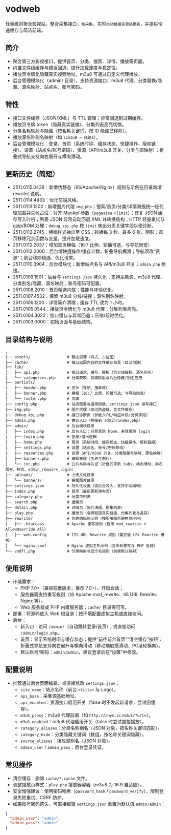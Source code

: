 # vodweb

轻量级的聚合影视站，整合采集接口，`免采集`，实时`自动根据资源站更新`，并提供快速缓存与简洁前端。

## 简介
- 聚合第三方影视接口，提供首页、分类、搜索、详情、播放等页面。
- 内置文件级缓存与错误回退，提升加载速度与稳定性。
- 播放页令牌化隐藏真实视频地址，m3u8 可通过自定义代理播放。
- 后台管理模块化（admin/ 目录），支持资源接口、m3u8 代理、分类替换/隐藏、源名映射、站点名、账号密码。

## 特性
- 接口文件缓存（JSON/XML）与 TTL 管理；异常回退到过期缓存。
- 播放页令牌 token（隐藏真实链接）、分集列表高亮切换。
- 分类名称映射与隐藏（按名称关键词，按 ID 隐藏已移除）。
- 播放源名称别名映射（如 `lzm3u8 → 线路1`）。
- 后台管理模块化：登录、首页（系统时钟、缓存状态、快捷操作、版权链接）、设置（站点名/账号密码）、资源（API/m3u8 开关、分类与源映射）；折叠式导航支持向右展开与横向滑动。

## 更新历史（简短）
- 2511.0115.0428：新增伪静态（IIS/Apache/Nginx）规则与示例在目录新增 rewrite/ 说明。
- 2511.0114.4433：优化前端风格。
- 2511.0113.1200：新增图片代理 `img.php`；搜索/首页/分类/详情海报统一经代理加载并失败占位；对齐 MacApi 参数（`pagesize`→`limit`）；修复 JSON 缓存写入时机；列表 JSON 异常自动回退 XML 并转换结构；HTTP 轻量重试与 gzip/BOM 处理；`debug_api.php` 按 `limit` 输出分页关键字段以便诊断。
- 2511.0112.2745：横幅样式抽出至 CSS；轮播每 3 秒、最多 6 张、阴影；首页移除冗余函数与变量，提升加载速度。
- 2511.0112.2637：增加首页横幅（16:7 比例、轮播可选、与导航同宽）
- 2511.0112.0000：后台增快捷操作/缓存计数，折叠导航横滑；导航项改“资源”；前台移除精选、优化请求。
- 2511.0110.3904：后台模块化；新增站点名与 API/m3u8 开关；`admin.php` 桥接。
- 2511.0109.1501：后台与 `settings.json` 持久化；支持采集源、m3u8 代理、分类别名/隐藏、源名映射；账号密码可配置。
- 2511.0108.2010：首页精选内联；性能与体验优化。
- 2511.0107.4532：保留 m3u8 分线/链接；源名别名映射。
- 2511.0106.1200：详情简介清理；缓存 TTL 改为 1 小时。
- 2511.0105.0544：播放页令牌化与 m3u8 代理；分集列表高亮。
- 2511.0104.3022：接口缓存与异常回退；压缩/超时优化。
- 2511.0103.0000：初始页面与基础结构。

## 目录结构与说明
```
.
├── assets/                # 静态资源（样式、占位图）
├── cache/                 # 接口返回内容的文件缓存目录（自动创建）
├── lib/
│   ├── api.php            # 接口请求、缓存、解析（含分线解析、源名别名）
│   └── categories.php     # 分类获取、前端映射与后台隐藏/别名应用
├── partials/
│   ├── header.php         # 页头（导航、搜索框）
│   ├── banner.php         # 横幅（16:7 比例、轮播可选、与导航同宽）
│   └── footer.php         # 页脚
├── config.php             # 站点配置与通用函数、settings.json 读写接口
├── img.php                # 图片代理（绕过防盗链，含文件缓存）
├── debug_api.php          # 接口诊断页（参数/URL/响应片段/分页字段）
├── admin.php              # 兼容入口（桥接到 admin/index.php）
├── admin/                 # 后台模块目录
│   ├── index.php          # 后台入口：已登录跳 home，未登录跳 login
│   ├── login.php          # 登录/退出逻辑
│   ├── home.php           # 首页（系统时间、缓存状态、快捷操作、版权链接）
│   ├── settings.php       # 设置（站点名、账号/密码修改）
│   ├── resources.php      # 资源（API/m3u8 开关、分类隐藏与映射、源名映射）
│   ├── banners.php        # 横幅管理（名称与图片）
│   └── inc.php            # 公共布局与认证（折叠式导航 tabs、横向滑动、向右展开、样式、admin_require_login）
├── uploads/               # 上传文件目录
│   └── banners/           # 横幅图片目录
├── settings.json          # 持久化设置（由后台写入，支持手动编辑）
├── index.php              # 首页（最新更新瀑布流）
├── category.php           # 分类页列表
├── search.php             # 搜索页
├── detail.php             # 详情页（简介清理、剧集列表）
├── play.php               # 播放页（令牌取回真实链接、分集列表与高亮）
├── rewrite/               # 伪静态规则示例（按所用服务器拷贝应用）
│   ├── .htaccess          # Apache 重写规则（启用 mod_rewrite + AllowOverride All）
│   ├── web.config         # IIS URL Rewrite 规则（需安装 URL Rewrite 模块）
│   └── nginx.conf         # Nginx 虚拟主机示例（含所有重写与 PHP 处理）
└── vodfl.php              # 分类映射与显示名规则（前端默认映射）
```

## 使用说明
- 环境需求：
  - PHP 7.0+（兼容较低版本，推荐 7.0+），开启会话；
  - 服务器需支持重写规则（如 Apache mod_rewrite、IIS URL Rewrite、Nginx 等）。
  - Web 服务器或 PHP 内置服务器；`cache/` 目录需可写。
- 部署：将源码放入 Web 根目录；按环境配置虚拟主机或直接访问。
- 后台：
  - 新入口：访问 `/admin/`（自动跳转登录/首页）；或直接访问 `/admin/login.php`。
  - 首页：显示系统时间与缓存状态；提供“前往前台首页”“清空缓存”按钮；折叠式导航支持向右展开与横向滑动（移动端触摸滑动、PC滚轮横向）。
  - 默认账号/密码：`admin/admin`，建议登录后在“设置”中修改。

## 配置说明
- 推荐通过后台页面编辑，或直接修改 `settings.json`：
  - `site_name`：站点名称（前台 `<title>` 与 Logo）。
  - `api_base`：采集源基础地址。
  - `api_enabled`：资源接口启用开关（false 时不发起新请求，尝试旧缓存）。
  - `m3u8_proxy`：m3u8 代理前缀（如 `http://anyn.cc/m3u8/?url=`）。
  - `m3u8_enabled`：m3u8 代理启用开关（false 时尝试直接播放）。
  - `category_aliases`：分类名称别名（JSON 对象，按名称关键词匹配）。
  - `category_hide`：分类隐藏关键词（数组，按名称关键词隐藏）。
  - `source_aliases`：播放源别名（JSON 对象）。
  - `admin_user` / `admin_pass`：后台登录凭证。



## 常见操作
- 清空缓存：删除 `cache/*.cache` 文件。
- 调整播放页样式：`play.php` 播放器容器（m3u8 为 16:9 自适应）。
- 安全增强建议：使用密码哈希（`password_hash` / `password_verify`）、限制登录失败重试、CSRF 防护。
- 如果账号密码遗失，可直接编辑 `settings.json` 重置为默认值 `admin/admin`：
```json
{
  "admin_user": "admin",
  "admin_pass": "admin"
}
```



